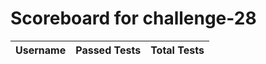 # Scoreboard for challenge-28
| Username   | Passed Tests | Total Tests |
|------------|--------------|-------------|
